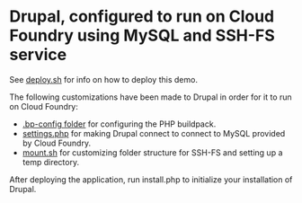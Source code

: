 # Drupal, configured to run on Cloud Foundry using MySQL and SSH-FS service
See [deploy.sh](deploy.sh) for info on how to deploy this demo.

The following customizations have been made to Drupal in order for it to run on Cloud Foundry:
* [.bp-config folder](drupal-7.38/.bp-config) for configuring the PHP buildpack.
* [settings.php](drupal-7.38/sites/default/settings.php) for making Drupal connect to connect to MySQL provided by Cloud Foundry.
* [mount.sh](drupal-7.38/.profile.d/mount.sh) for customizing folder structure for SSH-FS and setting up a temp directory.

After deploying the application, run install.php to initialize your installation of Drupal.
